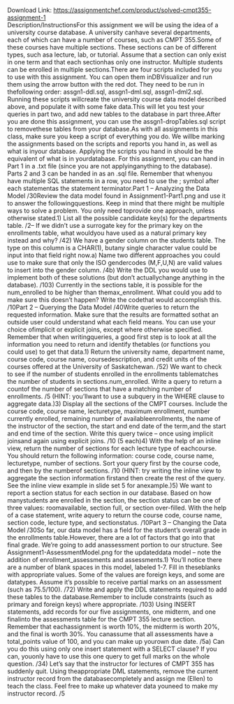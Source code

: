 Download Link: https://assignmentchef.com/product/solved-cmpt355-assignment-1
<br>
Description/InstructionsFor this assignment we will be using the idea of a university course database. A university canhave several departments, each of which can have a number of courses, such as CMPT 355.Some of these courses have multiple sections. These sections can be of different types, such asa lecture, lab, or tutorial. Assume that a section can only exist in one term and that each sectionhas only one instructor. Multiple students can be enrolled in multiple sections.There are four scripts included for you to use with this assignment. You can open them inDBVisualizer and run them using the arrow button with the red dot. They need to be run in thefollowing order: assgn1-ddl.sql, assgn1-dml.sql, assgn1-dml2.sql. Running these scripts willcreate the university course data model described above, and populate it with some fake data.This will let you test your queries in part two, and add new tables to the database in part three.After you are done this assignment, you can use the assgn1-dropTables.sql script to removethese tables from your database.As with all assignments in this class, make sure you keep a script of everything you do. We willbe marking the assignments based on the scripts and reports you hand in, as well as what is inyour database. Applying the scripts you hand in should be the equivalent of what is in yourdatabase. For this assignment, you can hand in Part 1 in a .txt file (since you are not applyinganything to the database). Parts 2 and 3 can be handed in as an .sql file. Remember that whenyou have multiple SQL statements in a row, you need to use the ; symbol after each statementas the statement terminator.Part 1 – Analyzing the Data Model /30Review the data model found in Assignment1-Part1.png and use it to answer the followingquestions. Keep in mind that there might be multiple ways to solve a problem. You only need toprovide one approach, unless otherwise stated.1) List all the possible candidate key(s) for the departments table. /2– If we didn’t use a surrogate key for the primary key on the enrollments table, what wouldyou have used as a natural primary key instead and why? /42) We have a gender column on the students table. The type on this column is a CHAR(1), butany single character value could be input into that field right now.a) Name two different approaches you could use to make sure that only the ISO gendercodes (M,F,U,N) are valid values to insert into the gender column. /4b) Write the DDL you would use to implement both of these solutions (but don’t actuallychange anything in the database). /103) Currently in the sections table, it is possible for the num_enrolled to be higher than themax_enrollment. What could you add to make sure this doesn’t happen? Write the codethat would accomplish this. /10Part 2 – Querying the Data Model /40Write queries to return the requested information. Make sure that the results are formatted sothat an outside user could understand what each field means. You can use your choice ofimplicit or explicit joins, except where otherwise specified. Remember that when writingqueries, a good first step is to look at all the information you need to return and identify thetables (or functions you could use) to get that data.1) Return the university name, department name, course code, course name, coursedescription, and credit units of the courses offered at the University of Saskatchewan. /52) We want to check to see if the number of students enrolled in the enrollments tablematches the number of students in sections.num_enrolled. Write a query to return a countof the number of sections that have a matching number of enrollments. /5 (HINT: you’llwant to use a subquery in the WHERE clause to aggregate data.)3) Display all the sections of the CMPT courses. Include the course code, course name, lecturetype, maximum enrollment, number currently enrolled, remaining number of availableenrollments, the name of the instructor of the section, the start and end date of the term,and the start and end time of the section. Write this query twice – once using implicit joinsand again using explicit joins. /10 (5 each)4) With the help of an inline view, return the number of sections for each lecture type of eachcourse. You should return the following information: course code, course name, lecturetype, number of sections. Sort your query first by the course code, and then by the numberof sections. /10 (HINT: try writing the inline view to aggregate the section information firstand then create the rest of the query. See the inline view example in slide set 5 for anexample.)5) We want to report a section status for each section in our database. Based on how manystudents are enrolled in the section, the section status can be one of three values: roomavailable, section full, or section over-filled. With the help of a case statement, write aquery to return the course code, course name, section code, lecture type, and sectionstatus. /10Part 3 – Changing the Data Model /30So far, our data model has a field for the student’s overall grade in the enrollments table.However, there are a lot of factors that go into that final grade. We’re going to add anassessment portion to our structure. See Assignment1-AssessmentModel.png for the updateddata model – note the addition of enrollment_assessments and assessments.1) You’ll notice there are a number of blank spaces in this model, labeled 1-7. Fill in theseblanks with appropriate values. Some of the values are foreign keys, and some are datatypes. Assume it’s possible to receive partial marks on an assessment (such as 75.5/100). /72) Write and apply the DDL statements required to add these tables to the database.Remember to include constraints (such as primary and foreign keys) where appropriate. /103) Using INSERT statements, add records for our five assignments, one midterm, and one finalinto the assessments table for the CMPT 355 lecture section. Remember that eachassignment is worth 10%, the midterm is worth 20%, and the final is worth 30%. You canassume that all assessments have a total_points value of 100, and you can make up yourown due date. /5a) Can you do this using only one insert statement with a SELECT clause? If you can, youonly have to use this one query to get full marks on the whole question. /34) Let’s say that the instructor for lectures of CMPT 355 has suddenly quit. Using theappropriate DML statements, remove the current instructor record from the databasecompletely and assign me (Ellen) to teach the class. Feel free to make up whatever data youneed to make my instructor record. /5